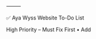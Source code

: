 ⸻

✅ Aya Wyss Website To-Do List

High Priority – Must Fix First
	•	Add <title> and meta description to index.html for SEO.
	•	Make navigation fully responsive and functional on all screen sizes.
	•	Ensure form fields are accessible and have proper <label> elements.
	•	Add lang="en" to the <html> tag for accessibility.
	•	Clean up any unused or commented-out code.

⸻

Medium Priority – Improve User Experience
	•	Finalize content for all sections: About, Services, Why Us, Contact.
	•	Add hover/focus styles for links and buttons in CSS.
	•	Ensure consistent spacing, padding, and margins throughout the site.
	•	Improve call-to-action button visibility and wording.
	•	Add footer section with contact info or copyright.

⸻

Low Priority – Optional Enhancements
	•	Add form validation (e.g., required fields, valid email).
	•	Add scroll-based or transition animations via JavaScript or CSS.
	•	Add print-friendly CSS (optional).
	•	Add favicon and social media meta tags.

⸻

Performance & Accessibility
	•	Use semantic HTML5 tags: <main>, <section>, <footer>, etc.
	•	Add alt attributes to all images (when added).
	•	Run Lighthouse audit in Chrome DevTools and fix flagged issues.
	•	Add a “Skip to Content” link for keyboard navigation users.

⸻

Project Structure & GitHub
	•	Rename repo to aya-wyss-site or similar (optional).
	•	Add a README.md with:
	•	Short project description
	•	Link to live site
	•	Setup instructions
	•	Organize files:
	•	/index.html
	•	/css/style.css
	•	/js/script.js
	•	/assets/ folder for images or fonts
	•	Confirm GitHub Pages is publishing from main branch.

⸻

<!--
**Aya-Wyss/aya-wyss** is a ✨ _special_ ✨ repository because its `README.md` (this file) appears on your GitHub profile.

Here are some ideas to get you started:

- 🔭 I’m currently working on ...
- 🌱 I’m currently learning ...
- 👯 I’m looking to collaborate on ...
- 🤔 I’m looking for help with ...
- 💬 Ask me about ...
- 📫 How to reach me: ...
- 😄 Pronouns: ...
- ⚡ Fun fact: ...
-->
